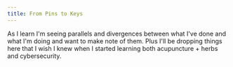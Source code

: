 ```yaml
---
title: From Pins to Keys
---
```


As I learn I'm seeing parallels and divergences between what I've done and what I'm doing and want to make note of them. Plus I'll be dropping things here that I wish I knew when I started learning both acupuncture + herbs and cybersecurity.
